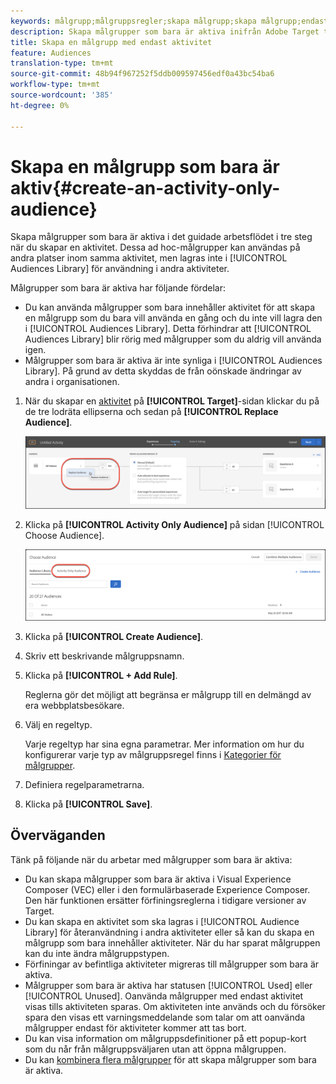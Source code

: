 ```yaml
---
keywords: målgrupp;målgruppsregler;skapa målgrupp;skapa målgrupp;endast aktivitet;endast aktivitet;adhoc
description: Skapa målgrupper som bara är aktiva inifrån Adobe Target trestegsbaserade guidade arbetsflöde när du skapar en aktivitet. Dessa ad hoc-målgrupper kan användas på andra platser inom samma aktivitet, men lagras inte i publikbiblioteket för användning i andra aktiviteter.
title: Skapa en målgrupp med endast aktivitet
feature: Audiences
translation-type: tm+mt
source-git-commit: 48b94f967252f5ddb009597456edf0a43bc54ba6
workflow-type: tm+mt
source-wordcount: '385'
ht-degree: 0%

---
```



# Skapa en målgrupp som bara är aktiv{#create-an-activity-only-audience}

Skapa målgrupper som bara är aktiva i det guidade arbetsflödet i tre steg när du skapar en aktivitet. Dessa ad hoc-målgrupper kan användas på andra platser inom samma aktivitet, men lagras inte i [!UICONTROL Audiences Library] för användning i andra aktiviteter.

Målgrupper som bara är aktiva har följande fördelar:

* Du kan använda målgrupper som bara innehåller aktivitet för att skapa en målgrupp som du bara vill använda en gång och du inte vill lagra den i [!UICONTROL Audiences Library]. Detta förhindrar att [!UICONTROL Audiences Library] blir rörig med målgrupper som du aldrig vill använda igen.
* Målgrupper som bara är aktiva är inte synliga i [!UICONTROL Audiences Library]. På grund av detta skyddas de från oönskade ändringar av andra i organisationen.

1. När du skapar en [aktivitet](/help/c-activities/activities.md#concept_D317A95A1AB54674BA7AB65C7985BA03) på **[!UICONTROL Target]**-sidan klickar du på de tre lodräta ellipserna och sedan på **[!UICONTROL Replace Audience]**.

   ![Stegresultat](assets/edit_audience.png)

1. Klicka på **[!UICONTROL Activity Only Audience]** på sidan [!UICONTROL Choose Audience].

   ![](assets/activity-only-aud.png)

1. Klicka på **[!UICONTROL Create Audience]**.
1. Skriv ett beskrivande målgruppsnamn.
1. Klicka på **[!UICONTROL + Add Rule]**.

   Reglerna gör det möjligt att begränsa er målgrupp till en delmängd av era webbplatsbesökare.

1. Välj en regeltyp.

   Varje regeltyp har sina egna parametrar. Mer information om hur du konfigurerar varje typ av målgruppsregel finns i [Kategorier för målgrupper](/help/c-target/c-audiences/c-target-rules/target-rules.md#concept_E3A77E42F1644503A829B5107B20880D).

1. Definiera regelparametrarna.
1. Klicka på **[!UICONTROL Save]**.

## Överväganden

Tänk på följande när du arbetar med målgrupper som bara är aktiva:

* Du kan skapa målgrupper som bara är aktiva i Visual Experience Composer (VEC) eller i den formulärbaserade Experience Composer. Den här funktionen ersätter förfiningsreglerna i tidigare versioner av Target.
* Du kan skapa en aktivitet som ska lagras i [!UICONTROL Audience Library] för återanvändning i andra aktiviteter eller så kan du skapa en målgrupp som bara innehåller aktiviteter. När du har sparat målgruppen kan du inte ändra målgruppstypen.
* Förfiningar av befintliga aktiviteter migreras till målgrupper som bara är aktiva.
* Målgrupper som bara är aktiva har statusen [!UICONTROL Used] eller [!UICONTROL Unused]. Oanvända målgrupper med endast aktivitet visas tills aktiviteten sparas. Om aktiviteten inte används och du försöker spara den visas ett varningsmeddelande som talar om att oanvända målgrupper endast för aktiviteter kommer att tas bort.
* Du kan visa information om målgruppsdefinitioner på ett popup-kort som du når från målgruppsväljaren utan att öppna målgruppen.
* Du kan [kombinera flera målgrupper](/help/c-target/combining-multiple-audiences.md#concept_A7386F1EA4394BD2AB72399C225981E5) för att skapa målgrupper som bara är aktiva.

